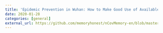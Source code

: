 ```yaml
---
title: 'Epidemic Prevention in Wuhan: How to Make Good Use of Available Resources?'
date: 2020-01-28
categories: [general]
external_url: https://github.com/memoryhonest/nCovMemory-en/blob/master/docs/2020-01-28/epidemic_prevention_in_wuhan.md
---
```

